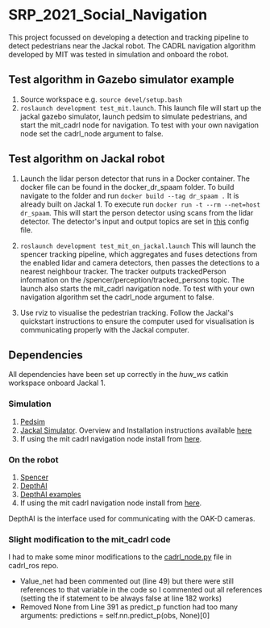 # SRP_2021_Social_Navigation

This project focussed on developing a detection and tracking pipeline to detect pedestrians near the Jackal robot. The CADRL navigation algorithm developed by MIT was tested in simulation and onboard the robot.

## Test algorithm in Gazebo simulator example

1. Source workspace e.g. `source devel/setup.bash`
2. `roslaunch development test_mit.launch`. This launch file will start up the jackal gazebo simulator, launch pedsim to simulate pedestrians, and start the mit_cadrl node for navigation. To test with your own navigation node set the cadrl_node argument to false. 

## Test algorithm on Jackal robot

1. Launch the lidar person detector that runs in a Docker container. The docker file can be found in the docker_dr_spaam folder. To build navigate to the folder and run `docker build --tag dr_spaam .` It is already built on Jackal 1. To execute run `docker run -t --rm --net=host dr_spaam`. This will start the person detector using scans from the lidar detector. The detector's input and output topics are set in [this](docker_dr_spaam/config/topics.yaml) config file.
  
2. `roslaunch development test_mit_on_jackal.launch` This will launch the spencer tracking pipeline, which aggregates and fuses detections from the enabled lidar and camera detectors, then passes the detections to a nearest neighbour tracker. The tracker outputs trackedPerson information on the /spencer/perception/tracked_persons topic. The launch also starts the mit_cadrl navigation node. To test with your own navigation algorithm set the cadrl_node argument to false. 
3. Use rviz to visualise the pedestrian tracking. Follow the Jackal's quickstart instructions to ensure the computer used for visualisation is communicating properly with the Jackal computer. 

## Dependencies

All dependencies have been set up correctly in the *huw_ws* catkin workspace onboard Jackal 1. 

### Simulation

1. [Pedsim](https://github.com/srl-freiburg/pedsim_ros)
2. [Jackal Simulator](https://github.com/jackal/jackal_simulator). Overview and Installation instructions available [here](https://www.clearpathrobotics.com/assets/guides/kinetic/jackal/simulation.html)
3. If using the mit cadrl navigation node install from [here](https://github.com/mit-acl/cadrl_ros).

### On the robot
1. [Spencer](https://github.com/hri-group/spencer_people_tracking)
2. [DepthAI](https://github.com/luxonis/depthai-ros)
3. [DepthAI examples](https://github.com/hri-group/depthai-ros-examples)
4. If using the mit cadrl navigation node install from [here](https://github.com/mit-acl/cadrl_ros).

DepthAI is the interface used for communicating with the OAK-D cameras. 

### Slight modification to the mit_cadrl code
I had to make some minor modifications to the [cadrl_node.py](https://github.com/mit-acl/cadrl_ros/blob/master/scripts/cadrl_node.py) file in cadrl_ros repo. 
* Value_net had been commented out (line 49) but there were still references to that variable in the code so I commented out all references (setting the if statement to be always false at line 182 works)
* Removed None from Line 391 as predict_p function had too many arguments: predictions = self.nn.predict_p(obs, None)[0]
